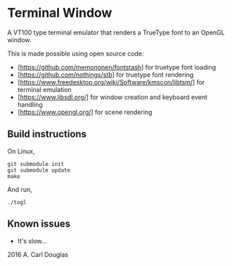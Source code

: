 # Terminal Window

A VT100 type terminal emulator that renders a TrueType font to an OpenGL window.

This is made possible using open source code:

* [https://github.com/memononen/fontstash] for truetype font loading
* [https://github.com/nothings/stb] for truetype font rendering
* [https://www.freedesktop.org/wiki/Software/kmscon/libtsm/] for terminal emulation
* [https://www.libsdl.org/] for window creation and keyboard event handling
* [https://www.opengl.org/] for scene rendering


## Build instructions

On Linux,

    git submodule init
    git submodule update
    make

And run,

    ./togl



## Known issues

* It's slow...



2016 A. Carl Douglas
